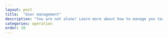 ```yaml
---
layout: post
title:  "User management"
description: "You are not alone! Learn more about how to manage you team, like roles and invites."
categories: operation
order: 10
---
```

